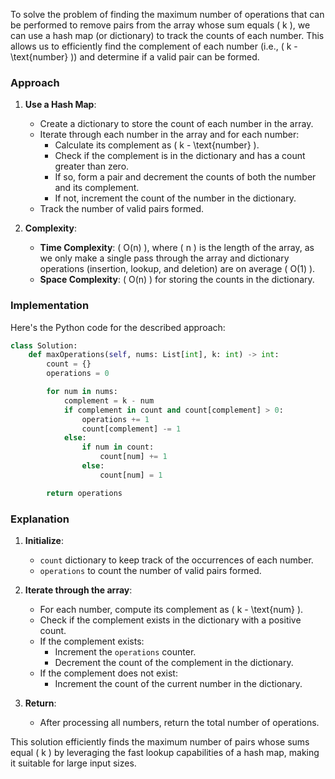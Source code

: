 To solve the problem of finding the maximum number of operations that can be performed to remove pairs from the array whose sum equals \( k \), we can use a hash map (or dictionary) to track the counts of each number. This allows us to efficiently find the complement of each number (i.e., \( k - \text{number} \)) and determine if a valid pair can be formed.

### Approach

1. **Use a Hash Map**:
   - Create a dictionary to store the count of each number in the array.
   - Iterate through each number in the array and for each number:
     - Calculate its complement as \( k - \text{number} \).
     - Check if the complement is in the dictionary and has a count greater than zero.
     - If so, form a pair and decrement the counts of both the number and its complement.
     - If not, increment the count of the number in the dictionary.
   - Track the number of valid pairs formed.

2. **Complexity**:
   - **Time Complexity**: \( O(n) \), where \( n \) is the length of the array, as we only make a single pass through the array and dictionary operations (insertion, lookup, and deletion) are on average \( O(1) \).
   - **Space Complexity**: \( O(n) \) for storing the counts in the dictionary.

### Implementation

Here's the Python code for the described approach:

```python
class Solution:
    def maxOperations(self, nums: List[int], k: int) -> int:
        count = {}
        operations = 0

        for num in nums:
            complement = k - num
            if complement in count and count[complement] > 0:
                operations += 1
                count[complement] -= 1
            else:
                if num in count:
                    count[num] += 1
                else:
                    count[num] = 1

        return operations
```

### Explanation

1. **Initialize**:
   - `count` dictionary to keep track of the occurrences of each number.
   - `operations` to count the number of valid pairs formed.

2. **Iterate through the array**:
   - For each number, compute its complement as \( k - \text{num} \).
   - Check if the complement exists in the dictionary with a positive count.
   - If the complement exists:
     - Increment the `operations` counter.
     - Decrement the count of the complement in the dictionary.
   - If the complement does not exist:
     - Increment the count of the current number in the dictionary.

3. **Return**:
   - After processing all numbers, return the total number of operations.

This solution efficiently finds the maximum number of pairs whose sums equal \( k \) by leveraging the fast lookup capabilities of a hash map, making it suitable for large input sizes.
